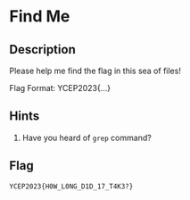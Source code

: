 # Find Me

## Description
Please help me find the flag in this sea of files!

Flag Format: YCEP2023{...}

## Hints
1. Have you heard of `grep` command?

## Flag
```
YCEP2023{H0W_L0NG_D1D_17_T4K3?}
```